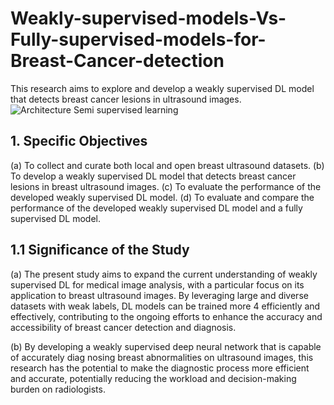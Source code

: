 # Weakly-supervised-models-Vs-Fully-supervised-models-for-Breast-Cancer-detection

This research aims to explore and develop a weakly supervised DL model that detects breast cancer lesions in ultrasound images.
![Architecture Semi supervised learning](Architecture_Semi_supervised_learning.jpg)
 
 ## 1. Specific Objectives
  (a) To collect and curate both local and open breast ultrasound datasets.
  (b) To develop a weakly supervised DL model that detects breast cancer lesions in breast ultrasound images.
  (c) To evaluate the performance of the developed weakly supervised DL model.
  (d) To evaluate and compare the performance of the developed weakly supervised DL model and a fully supervised DL model.

## 1.1 Significance of the Study

 (a) The present study aims to expand the current understanding of weakly supervised DL for
 medical image analysis, with a particular focus on its application to breast ultrasound images.
 By leveraging large and diverse datasets with weak labels, DL models can be trained more 4 efficiently and effectively, contributing to the ongoing efforts to enhance the accuracy and accessibility of breast cancer detection and diagnosis.
 
 (b) By developing a weakly supervised deep neural network that is capable of accurately diag
nosing breast abnormalities on ultrasound images, this research has the potential to make
 the diagnostic process more efficient and accurate, potentially reducing the workload and
 decision-making burden on radiologists.

